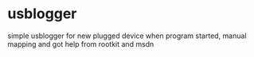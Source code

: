 # usblogger
simple usblogger for new plugged device when program started, manual mapping and got help from rootkit and msdn 

